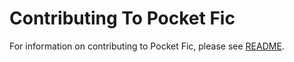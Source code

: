 # Contributing To Pocket Fic

For information on contributing to Pocket Fic, please see [README](https://github.com/ehharding/Pocket-Fic/blob/main/.github/README.md).

